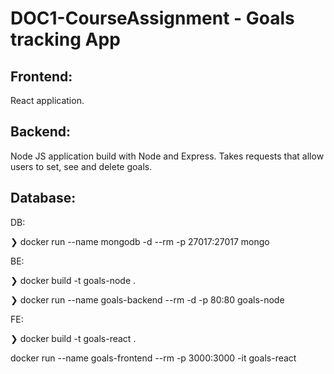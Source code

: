 # DOC1-CourseAssignment - Goals tracking App


## Frontend:
React application.
## Backend:
Node JS application build with Node and Express.
Takes requests that allow users to set, see and delete goals.
## Database:

DB:

❯ docker run --name mongodb -d --rm -p 27017:27017 mongo

BE:

❯ docker build -t goals-node .

❯ docker run --name goals-backend --rm -d -p 80:80 goals-node


FE:

❯ docker build -t goals-react .

docker run --name goals-frontend --rm -p 3000:3000 -it goals-react